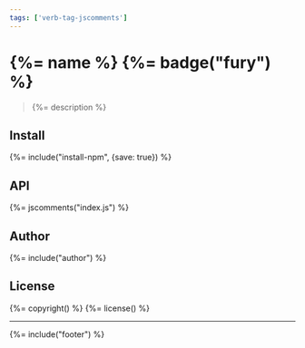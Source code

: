 ```yaml
---
tags: ['verb-tag-jscomments']
---
```

# {%= name %} {%= badge("fury") %}

> {%= description %}

## Install
{%= include("install-npm", {save: true}) %}

## API
{%= jscomments("index.js") %}

## Author
{%= include("author") %}

## License
{%= copyright() %}
{%= license() %}

***

{%= include("footer") %}